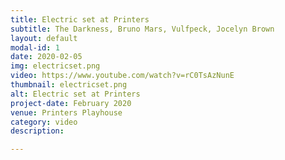 ```yaml
---
title: Electric set at Printers
subtitle: The Darkness, Bruno Mars, Vulfpeck, Jocelyn Brown
layout: default
modal-id: 1
date: 2020-02-05
img: electricset.png
video: https://www.youtube.com/watch?v=rC0TsAzNunE
thumbnail: electricset.png
alt: Electric set at Printers
project-date: February 2020
venue: Printers Playhouse
category: video
description: 

---
```


